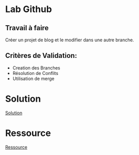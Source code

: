 # Lab Github

## Travail à faire

Créer un projet de blog et le modifier dans une autre branche.

## Critères de Validation:

-  Creation des Branches 
- Résolution de Conflits 
- Utilisation de merge 


# Solution 
[Solution](./Blog.html)

# Ressource 
[Ressource](https://leonardomontini.dev/merge-conflict-vscode/)